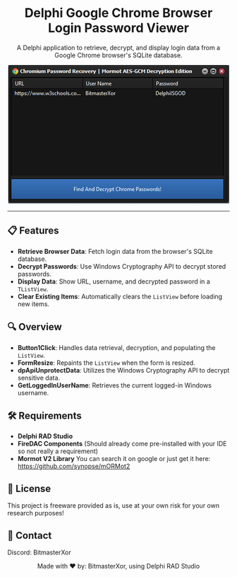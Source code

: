 <h1 align="center">Delphi Google Chrome Browser Login Password Viewer</h1>

<p align="center">
  A Delphi application to retrieve, decrypt, and display login data from a Google Chrome browser's SQLite database.
</p>

<p align="center">
  <img src="Preview.png">
</p>

---

## 📋 Features

- **Retrieve Browser Data**: Fetch login data from the browser's SQLite database.
- **Decrypt Passwords**: Use Windows Cryptography API to decrypt stored passwords.
- **Display Data**: Show URL, username, and decrypted password in a `TListView`.
- **Clear Existing Items**: Automatically clears the `ListView` before loading new items.

## 🔍 Overview

- **Button1Click**: Handles data retrieval, decryption, and populating the `ListView`.
- **FormResize**: Repaints the `ListView` when the form is resized.
- **dpApiUnprotectData**: Utilizes the Windows Cryptography API to decrypt sensitive data.
- **GetLoggedInUserName**: Retrieves the current logged-in Windows username.

## 🛠️ Requirements

- **Delphi RAD Studio**
- **FireDAC Components** (Should already come pre-installed with your IDE so not really a requirement)
- **Mormot V2 Library** You can search it on google or just get it here: https://github.com/synopse/mORMot2

## 📜 License

This project is freeware provided as is, use at your own risk for your own research purposes!

## 📧 Contact

Discord: BitmasterXor

<p align="center">Made with ❤️ by: BitmasterXor, using Delphi RAD Studio</p>
